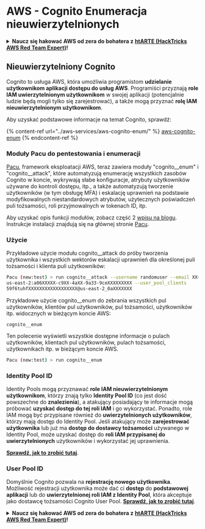 # AWS - Cognito Enumeracja nieuwierzytelnionych

<details>

<summary><strong>Naucz się hakować AWS od zera do bohatera z</strong> <a href="https://training.hacktricks.xyz/courses/arte"><strong>htARTE (HackTricks AWS Red Team Expert)</strong></a><strong>!</strong></summary>

Inne sposoby wsparcia HackTricks:

* Jeśli chcesz zobaczyć swoją **firmę reklamowaną w HackTricks** lub **pobrać HackTricks w formacie PDF**, sprawdź [**SUBSCRIPTION PLANS**](https://github.com/sponsors/carlospolop)!
* Zdobądź [**oficjalne gadżety PEASS & HackTricks**](https://peass.creator-spring.com)
* Odkryj [**Rodzinę PEASS**](https://opensea.io/collection/the-peass-family), naszą kolekcję ekskluzywnych [**NFT**](https://opensea.io/collection/the-peass-family)
* **Dołącz do** 💬 [**grupy Discord**](https://discord.gg/hRep4RUj7f) lub [**grupy telegramowej**](https://t.me/peass) lub **śledź** nas na **Twitterze** 🐦 [**@hacktricks_live**](https://twitter.com/hacktricks_live)**.**
* **Podziel się swoimi sztuczkami hakerskimi, przesyłając PR-y do** [**HackTricks**](https://github.com/carlospolop/hacktricks) i [**HackTricks Cloud**](https://github.com/carlospolop/hacktricks-cloud) github repos.

</details>

## Nieuwierzytelniony Cognito

Cognito to usługa AWS, która umożliwia programistom **udzielanie użytkownikom aplikacji dostępu do usług AWS**. Programiści przyznają **role IAM uwierzytelnionym użytkownikom** w swojej aplikacji (potencjalnie ludzie będą mogli tylko się zarejestrować), a także mogą przyznać **rolę IAM nieuwierzytelnionym użytkownikom**.

Aby uzyskać podstawowe informacje na temat Cognito, sprawdź:

{% content-ref url="../aws-services/aws-cognito-enum/" %}
[aws-cognito-enum](../aws-services/aws-cognito-enum/)
{% endcontent-ref %}

### Moduły Pacu do pentestowania i enumeracji

[Pacu](https://github.com/RhinoSecurityLabs/pacu), framework eksploatacji AWS, teraz zawiera moduły "cognito__enum" i "cognito__attack", które automatyzują enumerację wszystkich zasobów Cognito w koncie, wykrywają słabe konfiguracje, atrybuty użytkowników używane do kontroli dostępu, itp., a także automatyzują tworzenie użytkowników (w tym obsługę MFA) i eskalację uprawnień na podstawie modyfikowalnych niestandardowych atrybutów, użytecznych poświadczeń puli tożsamości, roli przyjmowalnych w tokenach ID, itp.

Aby uzyskać opis funkcji modułów, zobacz część 2 [wpisu na blogu](https://rhinosecuritylabs.com/aws/attacking-aws-cognito-with-pacu-p2). Instrukcje instalacji znajdują się na głównej stronie [Pacu](https://github.com/RhinoSecurityLabs/pacu).

### Użycie

Przykładowe użycie modułu cognito__attack do próby tworzenia użytkownika i wszystkich wektorów eskalacji uprawnień dla określonej puli tożsamości i klienta puli użytkowników:
```bash
Pacu (new:test) > run cognito__attack --username randomuser --email XX+sdfs2@gmail.com --identity_pools
us-east-2:a06XXXXX-c9XX-4aXX-9a33-9ceXXXXXXXXX --user_pool_clients
59f6tuhfXXXXXXXXXXXXXXXXXX@us-east-2_0aXXXXXXX
```
Przykładowe użycie cognito__enum do zebrania wszystkich pul użytkowników, klientów pul użytkowników, pul tożsamości, użytkowników itp. widocznych w bieżącym koncie AWS:

```plaintext
cognito__enum
```

Ten polecenie wyświetli wszystkie dostępne informacje o pulach użytkowników, klientach pul użytkowników, pulach tożsamości, użytkownikach itp. w bieżącym koncie AWS.
```bash
Pacu (new:test) > run cognito__enum
```
### Identity Pool ID

Identity Pools mogą przyznawać **role IAM nieuwierzytelnionym użytkownikom**, którzy znają tylko **Identity Pool ID** (co jest dość powszechne do **znalezienia**), a atakujący posiadający te informacje mogą próbować **uzyskać dostęp do tej roli IAM** i go wykorzystać. 
Ponadto, role IAM mogą być przypisane również do **uwierzytelnionych użytkowników**, którzy mają dostęp do Identity Pool. Jeśli atakujący może **zarejestrować użytkownika** lub już ma **dostęp do dostawcy tożsamości** używanego w Identity Pool, może uzyskać dostęp do **roli IAM przypisanej do uwierzytelnionych** użytkowników i wykorzystać jej uprawnienia.

[**Sprawdź, jak to zrobić tutaj**](../aws-services/aws-cognito-enum/cognito-identity-pools.md).

### User Pool ID

Domyślnie Cognito pozwala na **rejestrację nowego użytkownika**. Możliwość rejestracji użytkownika może dać ci **dostęp** do **podstawowej aplikacji** lub do **uwierzytelnionej roli IAM z Identity Pool**, która akceptuje jako dostawcę tożsamości Cognito User Pool. [**Sprawdź, jak to zrobić tutaj**](../aws-services/aws-cognito-enum/cognito-user-pools.md#registration).

<details>

<summary><strong>Naucz się hakować AWS od zera do bohatera z</strong> <a href="https://training.hacktricks.xyz/courses/arte"><strong>htARTE (HackTricks AWS Red Team Expert)</strong></a><strong>!</strong></summary>

Inne sposoby wsparcia HackTricks:

* Jeśli chcesz zobaczyć swoją **firmę reklamowaną w HackTricks** lub **pobrać HackTricks w formacie PDF**, sprawdź [**PLAN SUBSKRYPCYJNY**](https://github.com/sponsors/carlospolop)!
* Zdobądź [**oficjalne gadżety PEASS & HackTricks**](https://peass.creator-spring.com)
* Odkryj [**Rodzinę PEASS**](https://opensea.io/collection/the-peass-family), naszą kolekcję ekskluzywnych [**NFT**](https://opensea.io/collection/the-peass-family)
* **Dołącz do** 💬 [**grupy Discord**](https://discord.gg/hRep4RUj7f) lub [**grupy telegramowej**](https://t.me/peass) lub **śledź** nas na **Twitterze** 🐦 [**@hacktricks_live**](https://twitter.com/hacktricks_live)**.**
* **Podziel się swoimi trikami hakerskimi, przesyłając PR do** [**HackTricks**](https://github.com/carlospolop/hacktricks) i [**HackTricks Cloud**](https://github.com/carlospolop/hacktricks-cloud) github repos.

</details>
